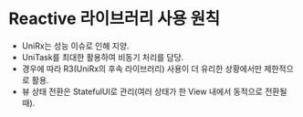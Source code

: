 # Reactive 라이브러리 사용 원칙

* UniRx는 성능 이슈로 인해 지양.
* UniTask를 최대한 활용하여 비동기 처리를 담당.
* 경우에 따라 R3(UniRx의 후속 라이브러리) 사용이 더 유리한 상황에서만 제한적으로 활용.
* 뷰 상태 전환은 StatefulUI로 관리(여러 상태가 한 View 내에서 동적으로 전환될 때).
